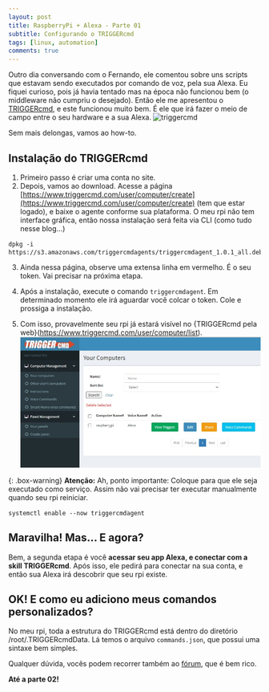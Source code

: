 ```yaml
---
layout: post
title: RaspberryPi + Alexa - Parte 01
subtitle: Configurando o TRIGGERcmd
tags: [linux, automation]
comments: true
---
```


Outro dia conversando com o Fernando, ele comentou sobre uns scripts que estavam sendo executados por comando de voz, pela sua Alexa. Eu fiquei curioso, pois já havia tentado mas na época não funcionou bem (o middleware não cumpriu o desejado). Então ele me apresentou o [TRIGGERcmd](https://www.triggercmd.com), e este funcionou muito bem. É ele que irá fazer o meio de campo entre o seu hardware e a sua Alexa.
![triggercmd](https://www.triggercmd.com/user/images/logoColor.png)

Sem mais delongas, vamos ao how-to.

## Instalação do TRIGGERcmd
1. Primeiro passo é criar uma conta no site.
2. Depois, vamos ao download. Acesse a página [https://www.triggercmd.com/user/computer/create](https://www.triggercmd.com/user/computer/create) (tem que estar logado), e baixe o agente conforme sua plataforma. O meu rpi não tem interface gráfica, então nossa instalação será feita via CLI (como tudo nesse blog...)
```shell
dpkg -i https://s3.amazonaws.com/triggercmdagents/triggercmdagent_1.0.1_all.deb

```

3. Ainda nessa página, observe uma extensa linha em vermelho. É o seu token. Vai precisar na próxima etapa.

4. Após a instalação, execute o comando `triggercmdagent`. Em determinado momento ele irá aguardar você colcar o token. Cole e prossiga a instalação.

5. Com isso, provavelmente seu rpi já estará visível no {TRIGGERcmd pela web}(https://www.triggercmd.com/user/computer/list).
![Your Computers](img/20211001-01.jpg)


{: .box-warning}
**Atenção:** Ah, ponto importante: Coloque para que ele seja executado como serviço. Assim não vai precisar ter executar manualmente quando seu rpi reiniciar.
```shell
systemctl enable --now triggercmdagent
```

## Maravilha! Mas... E agora?
Bem, a segunda etapa é você **acessar seu app Alexa, e conectar com a skill TRIGGERcmd**.
Após isso, ele pedirá para conectar na sua conta, e então sua Alexa irá descobrir que seu rpi existe.

## OK! E como eu adiciono meus comandos personalizados?
No meu rpi, toda a estrutura do TRIGGERcmd está dentro do diretório /root/.TRIGGERcmdData. Lá temos o arquivo `commands.json`, que possui uma sintaxe bem simples.

Qualquer dúvida, vocês podem recorrer também ao [fórum](https://www.triggercmd.com/forum), que é bem rico.

**Até a parte 02!**